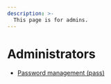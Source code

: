 ```yaml
---
description: >-
  This page is for admins.
---
```


# Administrators

- [Password management (pass)](https://github.com/neuropoly/computers/blob/master/docs/pass.md)
